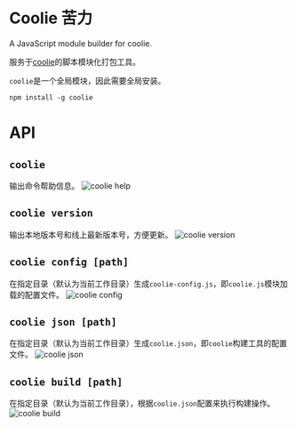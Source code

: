 # Coolie 苦力

A JavaScript module builder for coolie.

服务于[coolie](https://github.com/cloudcome/coolie)的脚本模块化打包工具。

`coolie`是一个全局模块，因此需要全局安装。
```
npm install -g coolie
```


# API
## `coolie`
输出命令帮助信息。
![coolie help](http://ydrimg.oss-cn-hangzhou.aliyuncs.com/20141024181010894251681790.png)

## `coolie version`
输出本地版本号和线上最新版本号，方便更新。
![coolie version](http://ydrimg.oss-cn-hangzhou.aliyuncs.com/20141024180959069426642071.png)

## `coolie config [path]`
在指定目录（默认为当前工作目录）生成`coolie-config.js`，即`coolie.js`模块加载的配置文件。
![coolie config](http://ydrimg.oss-cn-hangzhou.aliyuncs.com/20141024180943985343936750.png)

## `coolie json [path]`
在指定目录（默认为当前工作目录）生成`coolie.json`，即`coolie`构建工具的配置文件。
![coolie json](http://ydrimg.oss-cn-hangzhou.aliyuncs.com/20141024180918554912453789.png)

## `coolie build [path]`
在指定目录（默认为当前工作目录），根据`coolie.json`配置来执行构建操作。
![coolie build](http://ydrimg.oss-cn-hangzhou.aliyuncs.com/20141024181025427785800803.png)


